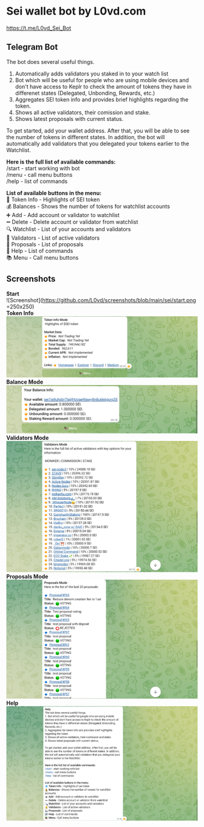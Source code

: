 # Sei wallet bot by L0vd.com

https://t.me/L0vd_Sei_Bot

## Telegram Bot
The bot does several useful things.
1. Automatically adds validators you staked in to your watch list
2. Bot which will be useful for people who are using mobile devices and don't have access to Keplr to check the amount of tokens they have in differenet states (Delegated, Unbonding, Rewards, etc.)
3. Aggregates SEI token info and provides brief highlights regarding the token.
4. Shows all active validators, their comission and stake.
5. Shows latest proposals with current status.

To get started, add your wallet address. After that, you will be able to see the number of tokens in different states. In addition, the bot will automatically add validators that you delegated your tokens earlier to the Watchlist.

**Here is the full list of available commands:**  
/start - start working with bot  
/menu - call menu buttons  
/help - list of commands  

**List of available buttons in the menu:**  
💎 Token Info - Highlights of SEI token  
💰 Balances - Shows the number of tokens for watchlist accounts  
➕ Add - Add account or validator to watchlist  
➖ Delete - Delete account or validator from watchlist  
🔍 Watchlist - List of your accounts and validators  
👷 Validators - List of active validators  
📢 Proposals - List of proposals  
📂 Help - List of commands  
📚 Menu - Call menu buttons  

## Screenshots
**Start**  
![Screenshot](https://github.com/L0vd/screenshots/blob/main/sei/start.png =250x250)  
**Token Info**  
![Screenshot](https://github.com/L0vd/screenshots/blob/main/sei/token_info.png?raw=true)  
**Balance Mode**  
![Screenshot](https://github.com/L0vd/screenshots/blob/main/sei/balance.png?raw=true)  
**Validators Mode**  
![Screenshot](https://github.com/L0vd/screenshots/blob/main/sei/validators.png)  
**Proposals Mode**  
![Screenshot](https://github.com/L0vd/screenshots/blob/main/sei/proposals.png?raw=true)  
**Help**  
![Screenshot](https://github.com/L0vd/screenshots/blob/main/sei/help.png?raw=true)
